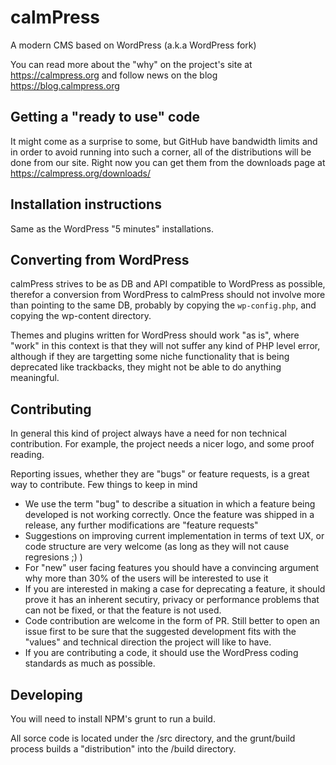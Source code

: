 # calmPress
A modern CMS based on WordPress (a.k.a WordPress fork)

You can read more about the "why" on the project's site at https://calmpress.org and follow news on the blog https://blog.calmpress.org

## Getting a "ready to use" code

It might come as a surprise to some, but GitHub have bandwidth limits and in order to avoid running into such a corner, all of the
distributions will be done from our site. Right now you can get them from the downloads page at https://calmpress.org/downloads/

## Installation instructions
Same as the WordPress "5 minutes" installations. 

## Converting from WordPress
calmPress strives to be as DB and API compatible to WordPress as possible, therefor a conversion from WordPress to calmPress should not
involve more than pointing to the same DB, probably by copying the `wp-config.php`, and copying the wp-content directory.

Themes and plugins written for WordPress should work "as is", where "work" in this context is that they will not suffer any kind of PHP
level error, although if they are targetting some niche functionality that is being deprecated like trackbacks, they might not be able
to do anything meaningful.

## Contributing

In general this kind of project always have a need for non technical contribution. For example, the project needs a nicer logo, and some
proof reading.

Reporting issues, whether they are "bugs" or feature requests, is a great way to contribute. Few things to keep in mind
- We use the term "bug" to describe a situation in which a feature being developed is not working correctly. Once the feature was shipped
in a release, any further modifications are "feature requests"
- Suggestions on improving current implementation in terms of text UX, or code structure are very welcome (as long as they will not cause regresions ;) )
- For "new" user facing features you should have a convincing argument why more than 30% of the users will be interested to use it
- If you are interested in making a case for deprecating a feature, it should prove it has an inherent secutiry, privacy or performance
problems that can not be fixed, or that the feature is not used.
- Code contribution are welcome in the form of PR. Still better to open an issue first to be sure that the suggested development fits with the 
"values" and technical direction the project will like to have.
- If you are contributing a code, it should use the WordPress coding standards as much as possible.

## Developing

You will need to install NPM's grunt to run a build.

All sorce code is located under the /src directory, and the grunt/build process builds a "distribution" into the /build directory.
